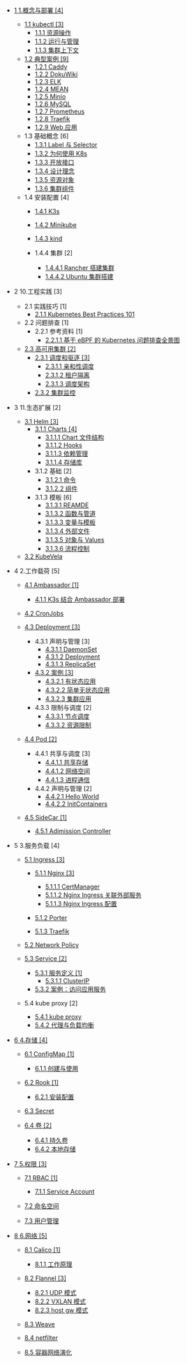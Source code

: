   - [1 1.概念与部署 [4]](/1.概念与部署/README.md)
    - [1.1 kubectl [3]](/1.概念与部署/kubectl/README.md)
      - [1.1.1 资源操作](/1.概念与部署/kubectl/资源操作.md)
      - [1.1.2 运行与管理](/1.概念与部署/kubectl/运行与管理.md)
      - [1.1.3 集群上下文](/1.概念与部署/kubectl/集群上下文.md)
    - [1.2 典型案例 [9]](/1.概念与部署/典型案例/README.md)
      - [1.2.1 Caddy](/1.概念与部署/典型案例/Caddy.md)
      - [1.2.2 DokuWiki](/1.概念与部署/典型案例/DokuWiki.md)
      - [1.2.3 ELK](/1.概念与部署/典型案例/ELK.md)
      - [1.2.4 MEAN](/1.概念与部署/典型案例/MEAN.md)
      - [1.2.5 Minio](/1.概念与部署/典型案例/Minio.md)
      - [1.2.6 MySQL](/1.概念与部署/典型案例/MySQL.md)
      - [1.2.7 Prometheus](/1.概念与部署/典型案例/Prometheus.md)
      - [1.2.8 Traefik](/1.概念与部署/典型案例/Traefik.md)
      - [1.2.9 Web 应用](/1.概念与部署/典型案例/Web%20应用.md)
    - 1.3 基础概念 [6]
      - [1.3.1 Label 与 Selector](/1.概念与部署/基础概念/Label%20与%20Selector.md)
      - [1.3.2 为何使用 K8s](/1.概念与部署/基础概念/为何使用%20K8s.md)
      - [1.3.3 开放接口](/1.概念与部署/基础概念/开放接口.md)
      - [1.3.4 设计理念](/1.概念与部署/基础概念/设计理念.md)
      - [1.3.5 资源对象](/1.概念与部署/基础概念/资源对象.md)
      - [1.3.6 集群组件](/1.概念与部署/基础概念/集群组件.md)
    - 1.4 安装配置 [4]
      - [1.4.1 K3s](/1.概念与部署/安装配置/K3s/README.md)
        
      - [1.4.2 Minikube](/1.概念与部署/安装配置/Minikube/README.md)
        
      - [1.4.3 kind](/1.概念与部署/安装配置/kind/README.md)
        
      - 1.4.4 集群 [2]
        - [1.4.4.1 Rancher 搭建集群](/1.概念与部署/安装配置/集群/Rancher%20搭建集群.md)
        - [1.4.4.2 Ubuntu 集群搭建](/1.概念与部署/安装配置/集群/Ubuntu%20集群搭建.md)
  - 2 10.工程实践 [3]
    - 2.1 实践技巧 [1]
      - [2.1.1 Kubernetes Best Practices 101](/10.工程实践/实践技巧/2021-Kubernetes%20Best%20Practices%20101.md)
    - 2.2 问题排查 [1]
      - 2.2.1 参考资料 [1]
        - [2.2.1.1 基于 eBPF 的 Kubernetes 问题排查全景图](/10.工程实践/问题排查/.more/2022-基于%20eBPF%20的%20Kubernetes%20问题排查全景图.md)
    - [2.3 高可用集群 [2]](/10.工程实践/高可用集群/README.md)
      - [2.3.1 调度和驱逐 [3]](/10.工程实践/高可用集群/调度和驱逐/README.md)
        - [2.3.1.1 亲和性调度](/10.工程实践/高可用集群/调度和驱逐/亲和性调度.md)
        - [2.3.1.2 租户隔离](/10.工程实践/高可用集群/调度和驱逐/租户隔离.md)
        - [2.3.1.3 调度架构](/10.工程实践/高可用集群/调度和驱逐/调度架构.md)
      - [2.3.2 集群监控](/10.工程实践/高可用集群/集群监控/README.md)
        
  - 3 11.生态扩展 [2]
    - [3.1 Helm [3]](/11.生态扩展/Helm/README.md)
      - [3.1.1 Charts [4]](/11.生态扩展/Helm/Charts/README.md)
        - [3.1.1.1 Chart 文件结构](/11.生态扩展/Helm/Charts/Chart%20文件结构.md)
        - [3.1.1.2 Hooks](/11.生态扩展/Helm/Charts/Hooks.md)
        - [3.1.1.3 依赖管理](/11.生态扩展/Helm/Charts/依赖管理.md)
        - [3.1.1.4 存储库](/11.生态扩展/Helm/Charts/存储库.md)
      - 3.1.2 基础 [2]
        - [3.1.2.1 命令](/11.生态扩展/Helm/基础/命令.md)
        - [3.1.2.2 组件](/11.生态扩展/Helm/基础/组件.md)
      - 3.1.3 模板 [6]
        - [3.1.3.1 REAMDE](/11.生态扩展/Helm/模板/REAMDE.md)
        - [3.1.3.2 函数与管道](/11.生态扩展/Helm/模板/函数与管道.md)
        - [3.1.3.3 变量与模板](/11.生态扩展/Helm/模板/变量与模板.md)
        - [3.1.3.4 外部文件](/11.生态扩展/Helm/模板/外部文件.md)
        - [3.1.3.5 对象与 Values](/11.生态扩展/Helm/模板/对象与%20Values.md)
        - [3.1.3.6 流程控制](/11.生态扩展/Helm/模板/流程控制.md)
    - [3.2 KubeVela](/11.生态扩展/KubeVela/README.md)
      
  - 4 2.工作载荷 [5]
    - [4.1 Ambassador [1]](/2.工作载荷/Ambassador/README.md)
      - [4.1.1 K3s 结合 Ambassador 部署](/2.工作载荷/Ambassador/K3s%20结合%20Ambassador%20部署.md)
    - [4.2 CronJobs](/2.工作载荷/CronJobs/README.md)
      
    - [4.3 Deployment [3]](/2.工作载荷/Deployment/README.md)
      - 4.3.1 声明与管理 [3]
        - [4.3.1.1 DaemonSet](/2.工作载荷/Deployment/声明与管理/DaemonSet.md)
        - [4.3.1.2 Deployment](/2.工作载荷/Deployment/声明与管理/Deployment.md)
        - [4.3.1.3 ReplicaSet](/2.工作载荷/Deployment/声明与管理/ReplicaSet.md)
      - [4.3.2 案例 [3]](/2.工作载荷/Deployment/案例/README.md)
        - [4.3.2.1 有状态应用](/2.工作载荷/Deployment/案例/有状态应用.md)
        - [4.3.2.2 简单无状态应用](/2.工作载荷/Deployment/案例/简单无状态应用.md)
        - [4.3.2.3 集群应用](/2.工作载荷/Deployment/案例/集群应用.md)
      - 4.3.3 限制与调度 [2]
        - [4.3.3.1 节点调度](/2.工作载荷/Deployment/限制与调度/节点调度.md)
        - [4.3.3.2 资源限制](/2.工作载荷/Deployment/限制与调度/资源限制.md)
    - [4.4 Pod [2]](/2.工作载荷/Pod/README.md)
      - 4.4.1 共享与调度 [3]
        - [4.4.1.1 共享存储](/2.工作载荷/Pod/共享与调度/共享存储.md)
        - [4.4.1.2 网络空间](/2.工作载荷/Pod/共享与调度/网络空间.md)
        - [4.4.1.3 进程通信](/2.工作载荷/Pod/共享与调度/进程通信.md)
      - 4.4.2 声明与管理 [2]
        - [4.4.2.1 Hello World](/2.工作载荷/Pod/声明与管理/Hello%20World.md)
        - [4.4.2.2 InitContainers](/2.工作载荷/Pod/声明与管理/InitContainers.md)
    - [4.5 SideCar [1]](/2.工作载荷/SideCar/README.md)
      - [4.5.1 Adimission Controller](/2.工作载荷/SideCar/Adimission%20Controller.md)
  - 5 3.服务负载 [4]
    - [5.1 Ingress [3]](/3.服务负载/Ingress/README.md)
      - [5.1.1 Nginx [3]](/3.服务负载/Ingress/Nginx/README.md)
        - [5.1.1.1 CertManager](/3.服务负载/Ingress/Nginx/CertManager.md)
        - [5.1.1.2 Nginx Ingress 关联外部服务](/3.服务负载/Ingress/Nginx/Nginx%20Ingress%20关联外部服务.md)
        - [5.1.1.3 Nginx Ingress 配置](/3.服务负载/Ingress/Nginx/Nginx%20Ingress%20配置.md)
      - [5.1.2 Porter](/3.服务负载/Ingress/Porter/README.md)
        
      - [5.1.3 Traefik](/3.服务负载/Ingress/Traefik/README.md)
        
    - [5.2 Network Policy](/3.服务负载/Network%20Policy/README.md)
      
    - [5.3 Service [2]](/3.服务负载/Service/README.md)
      - [5.3.1 服务定义 [1]](/3.服务负载/Service/服务定义/README.md)
        - [5.3.1.1 ClusterIP](/3.服务负载/Service/服务定义/ClusterIP.md)
      - [5.3.2 案例：访问应用服务](/3.服务负载/Service/案例：访问应用服务.md)
    - 5.4 kube proxy [2]
      - [5.4.1 kube proxy](/3.服务负载/kube-proxy/kube-proxy.md)
      - [5.4.2 代理与负载均衡](/3.服务负载/kube-proxy/代理与负载均衡.md)
  - [6 4.存储 [4]](/4.存储/README.md)
    - [6.1 ConfigMap [1]](/4.存储/ConfigMap/README.md)
      - [6.1.1 创建与使用](/4.存储/ConfigMap/创建与使用.md)
    - [6.2 Rook [1]](/4.存储/Rook/README.md)
      - [6.2.1 安装配置](/4.存储/Rook/安装配置.md)
    - [6.3 Secret](/4.存储/Secret/README.md)
      
    - [6.4 卷 [2]](/4.存储/卷/README.md)
      - [6.4.1 持久卷](/4.存储/卷/持久卷.md)
      - [6.4.2 本地存储](/4.存储/卷/本地存储.md)
  - [7 5.权限 [3]](/5.权限/README.md)
    - [7.1 RBAC [1]](/5.权限/RBAC/README.md)
      - [7.1.1 Service Account](/5.权限/RBAC/Service%20Account.md)
    - [7.2 命名空间](/5.权限/命名空间/README.md)
      
    - [7.3 用户管理](/5.权限/用户管理/README.md)
      
  - [8 6.网络 [5]](/6.网络/README.md)
    - [8.1 Calico [1]](/6.网络/Calico/README.md)
      - [8.1.1 工作原理](/6.网络/Calico/工作原理.md)
    - [8.2 Flannel [3]](/6.网络/Flannel/README.md)
      - [8.2.1 UDP 模式](/6.网络/Flannel/UDP%20模式.md)
      - [8.2.2 VXLAN 模式](/6.网络/Flannel/VXLAN%20模式.md)
      - [8.2.3 host gw 模式](/6.网络/Flannel/host-gw%20模式.md)
    - [8.3 Weave](/6.网络/Weave/README.md)
      
    - [8.4 netfilter](/6.网络/netfilter.md)
    - [8.5 容器网络演化](/6.网络/容器网络演化.md)
